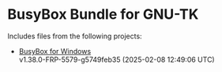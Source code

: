 # BusyBox Bundle for GNU-TK

Includes files from the following projects:

- [BusyBox for Windows](https://frippery.org/busybox/) \
  v1.38.0-FRP-5579-g5749feb35 (2025-02-08 12:49:06 UTC)
